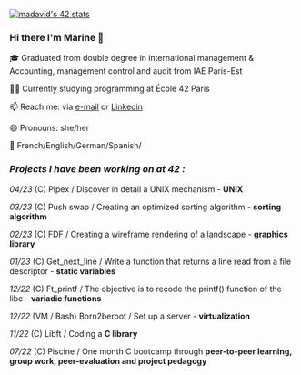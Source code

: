 [![madavid's 42 stats](https://badge42.vercel.app/api/v2/cld85io8e00110fl54sumid5s/stats?cursusId=21&coalitionId=45)](https://github.com/JaeSeoKim/badge42)

### Hi there I'm Marine 👋

🎓 Graduated from double degree in international management & Accounting, management control and audit from IAE Paris-Est


👩‍💻 Currently studying programming at École 42 Paris


📫 Reach me: via [e-mail](mailto:madavid@student.42.fr "email") or [Linkedin](https://www.linkedin.com/in/marine-david-27826912b/ "Linkedin")


😄 Pronouns: she/her


💬 French/English/German/Spanish/


### ***Projects I have been working on at 42 :***

*04/23* (C)         Pipex / Discover in detail a UNIX mechanism -  **UNIX**

*03/23* (C)         Push swap / Creating an optimized sorting algorithm -  **sorting algorithm**

*02/23* (C)         FDF / Creating a wireframe rendering of a landscape -  **graphics library**

*01/23* (C)         Get_next_line / Write a function that returns a line read from a file descriptor - **static variables**

*12/22* (C)         Ft_printf / The objective is to recode the printf() function of the libc - **variadic functions**

*12/22* (VM / Bash) Born2beroot / Set up a server - **virtualization**

*11/22* (C)         Libft / Coding a **C library**

*07/22* (C)         Piscine / One month C bootcamp through **peer-to-peer learning, group work, peer-evaluation and project pedagogy**
